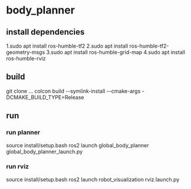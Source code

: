 # body_planner

## install dependencies
1.sudo apt install ros-humble-tf2
2.sudo apt install ros-humble-tf2-geometry-msgs
3.sudo apt install ros-humble-grid-map
4.sudo apt install ros-humble-rviz

## build 
git clone ...
colcon build --symlink-install --cmake-args -DCMAKE_BUILD_TYPE=Release

## run
### run planner
source install/setup.bash
ros2 launch global_body_planner global_body_planner_launch.py 

### run rviz
source install/setup.bash
ros2 launch robot_visualization rviz.launch.py
